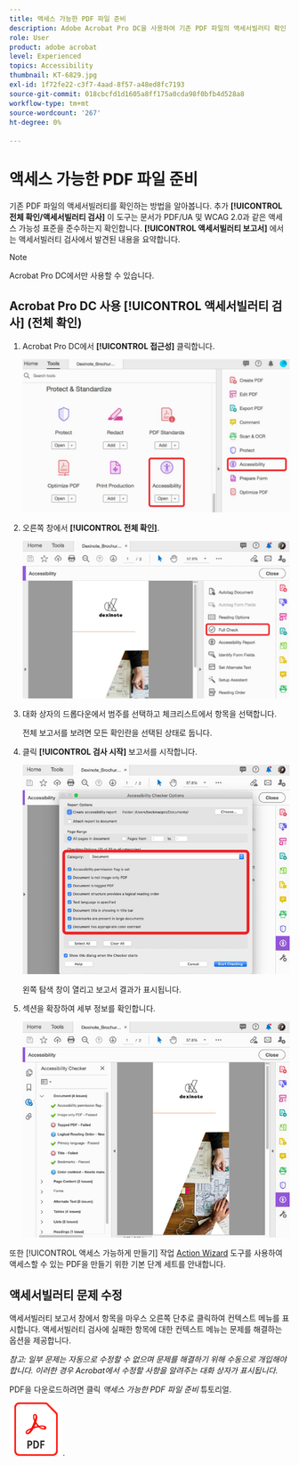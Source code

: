 ```yaml
---
title: 액세스 가능한 PDF 파일 준비
description: Adobe Acrobat Pro DC을 사용하여 기존 PDF 파일의 액세서빌러티 확인
role: User
product: adobe acrobat
level: Experienced
topics: Accessibility
thumbnail: KT-6829.jpg
exl-id: 1f72fe22-c3f7-4aad-8f57-a48ed8fc7193
source-git-commit: 018cbcfd1d1605a8ff175a0cda98f0bfb4d528a8
workflow-type: tm+mt
source-wordcount: '267'
ht-degree: 0%

---
```


# 액세스 가능한 PDF 파일 준비

기존 PDF 파일의 액세서빌러티를 확인하는 방법을 알아봅니다. 추가 **[!UICONTROL 전체 확인/액세서빌러티 검사]** 이 도구는 문서가 PDF/UA 및 WCAG 2.0과 같은 액세스 가능성 표준을 준수하는지 확인합니다. **[!UICONTROL 액세서빌러티 보고서]** 에서는 액세서빌러티 검사에서 발견된 내용을 요약합니다.

>[!NOTE]
>
>Acrobat Pro DC에서만 사용할 수 있습니다.

## Acrobat Pro DC 사용 [!UICONTROL 액세서빌러티 검사] (전체 확인)

1. Acrobat Pro DC에서 **[!UICONTROL 접근성]** 클릭합니다.

   ![액세스 가능성 1단계](../assets/Accessibility_1.png)

1. 오른쪽 창에서 **[!UICONTROL 전체 확인]**.

   ![액세스 가능성 2단계](../assets/Accessibility_2.png)

1. 대화 상자의 드롭다운에서 범주를 선택하고 체크리스트에서 항목을 선택합니다.

   전체 보고서를 보려면 모든 확인란을 선택된 상태로 둡니다.

1. 클릭 **[!UICONTROL 검사 시작]** 보고서를 시작합니다.

   ![액세스 가능성 3단계](../assets/Accessibility_3.png)

   왼쪽 탐색 창이 열리고 보고서 결과가 표시됩니다.

1. 섹션을 확장하여 세부 정보를 확인합니다.

   ![액세스 가능성 4단계](../assets/Accessibility_4.png)

또한 [!UICONTROL 액세스 가능하게 만들기] 작업 [Action Wizard](https://experienceleague.adobe.com/docs/document-cloud-learn/acrobat-learning/advanced-tasks/action.html) 도구를 사용하여 액세스할 수 있는 PDF을 만들기 위한 기본 단계 세트를 안내합니다.

## 액세서빌러티 문제 수정

액세서빌러티 보고서 창에서 항목을 마우스 오른쪽 단추로 클릭하여 컨텍스트 메뉴를 표시합니다. 액세서빌러티 검사에 실패한 항목에 대한 컨텍스트 메뉴는 문제를 해결하는 옵션을 제공합니다.

*참고: 일부 문제는 자동으로 수정할 수 없으며 문제를 해결하기 위해 수동으로 개입해야 합니다. 이러한 경우 Acrobat에서 수정할 사항을 알려주는 대화 상자가 표시됩니다.*

PDF을 다운로드하려면 클릭 *액세스 가능한 PDF 파일 준비* 튜토리얼.

[![액세서빌러티 자습서 다운로드](../assets/acrobat_PDF_96.png)](../assets/AcrobatDCAccessible.pdf).
